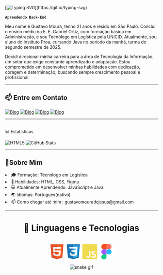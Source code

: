 [![Typing SVG](https://readme-typing-svg.herokuapp.com/?color=FFFFFF&size=35&center=true&vCenter=true&width=1000&lines=Olá,+Me+Chamo+Gustavo+Moura!;Sou+Desenvolvedor+Beck-End.;Sejam+Bem-Vindos!!!!)](https://git.io/typing-svg)

**`Aprendendo Back-End`**

Meu nome é Gustavo Moura, tenho 21 anos e resido em São Paulo. Concluí o ensino médio na E. E. Gabriel Ortiz, com formação básica em Administração, e sou Tecnólogo em Logística pela UNICID. Atualmente, sou aluno do Instituto Proa, cursando Java no período da manhã, turma do segundo semestre de 2025.

Decidi direcionar minha carreira para a área de Tecnologia da Informação, um setor que exige constante aprendizado e adaptação. Estou comprometido em desenvolver minhas habilidades com dedicação, coragem e determinação, buscando sempre crescimento pessoal e profissional.

---

<h2 align="left">📫 Entre em Contato </h2>

[![Blog](https://img.shields.io/badge/Instagram-red?style=for-the-badge&logo=instagram&logoColor=white)](https://www.instagram.com/gmoura_djesus/?igsh=c21ueTRjaHlmOWto) [![Blog](https://img.shields.io/badge/LinkedIn-0077B5?style=for-the-badge&logo=linkedin&logoColor=white)](https://www.linkedin.com/in/gustavo-moura-861938222/) [![Blog](https://img.shields.io/badge/WhatsApp-25D366?style=for-the-badge&logo=whatsapp&logoColor=white)](https://wa.me/qr/YVEZDTIVTWLEK1) [![Blog](https://img.shields.io/badge/Gmail-D14836?style=for-the-badge&logo=gmail&logoColor=white)](mailto:gustavomouradejesus@gmai.com)

---
 
<br>
 📊 Estatísticas 
<br>

 <img
 aling="left"
 alt="HTML5"
 width="435px"
 src="https://github-readme-stats.vercel.app/api?username=GustavoMouraDeJesus&show_icons=true&theme=chartreuse-dark&include_all_commits&locale=pt-br&count_private=true" />
 <img
 aling="left"
 alt="GitHub Stats"
 width="392px"
 src="https://github-readme-stats.vercel.app/api/top-langs/?username=GustavoMouraDeJesus&theme=chartreuse-dark&locale=pt-br&layout=compact&custom_title=Tecnologias&langs_count=5&count_private=true" />

---
                      
###
<h2 align="left">📌Sobre Mim </h2>

<li>🎓 Formação: Técnologo em Logística </li>
<li>🎒 Habilidades: HTML, CSS, Figma</li>
<li>💻 Atualmente Aprendendo: JavaScript e Java </li>
<li>🌏 Idiomas: Portugues(nativo) </li>
<li>📫 Como chegar até mim : gustavomouradejesus@gmail.com</li>

---
###
<h1 align="center">🤖 Linguagens e Tecnologias </h1>
<br>
<div align="center">
  <img alt="HTML" height="50" width="50" src="https://raw.githubusercontent.com/devicons/devicon/master/icons/html5/html5-original.svg">
  <img alt="CSS" height="50" width="50" src="https://raw.githubusercontent.com/devicons/devicon/master/icons/css3/css3-original.svg">
  <img alt="CSS" height="50" width="50" src="https://raw.githubusercontent.com/devicons/devicon/master/icons/javascript/javascript-plain.svg">
  <img alt="Figma" height="50" width="50" src="https://raw.githubusercontent.com/devicons/devicon/master/icons/figma/figma-original.svg">
 <div>

![snake gif](https://github.com/GustavoMouraDeJesus/GustavoMouraDeJesus/blob/output/github-contribution-grid-snake.svg)
